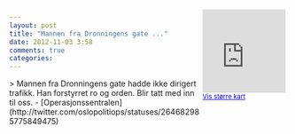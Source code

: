 ```yaml
---
layout: post
title: "Mannen fra Dronningens gate ..."
date: 2012-11-03 3:58
comments: true
categories: 
---
```

<div style="float:right; margin:5px; position:relative;top:-130px;"><iframe width="150" height="150" frameborder="0" scrolling="no" marginheight="0" marginwidth="0" src="http://maps.google.com/maps?q=Dronningens%20gate,+Oslo&hl=no&t=m&z=14&output=embed&iwloc=&"></iframe><br/><small><a href="http://maps.google.com/maps?q=Dronningens%20gate,+Oslo&hl=no&t=m&z=14&source=embed&iwloc=A" style="color:#0000FF;text-align:left" target="_new">Vis st&oslash;rre kart</a></small></div>
> Mannen fra Dronningens gate hadde ikke dirigert trafikk. Han forstyrret ro og orden. Blir tatt med inn til oss. 
- [Operasjonssentralen](http://twitter.com/oslopolitiops/statuses/264682985775849475)
